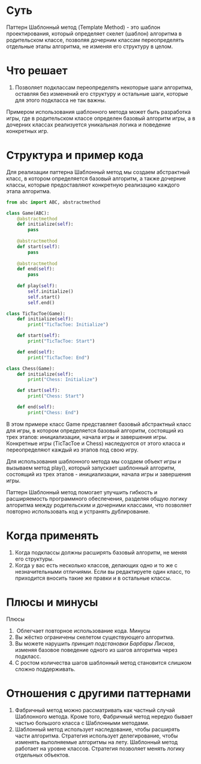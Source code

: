 # Суть
Паттерн Шаблонный метод (Template Method) - это шаблон проектирования, который определяет скелет (шаблон) алгоритма в родительском классе, позволяя дочерним классам переопределять отдельные этапы алгоритма, не изменяя его структуру в целом.

# Что решает
1. Позволяет подклассам переопределять некоторые шаги алгоритма, оставляя без изменений его структуру и остальные шаги, которые для этого подкласса не так важны.



Примером использования шаблонного метода может быть разработка игры, где в родительском классе определен базовый алгоритм игры, а в дочерних классах реализуется уникальная логика и поведение конкретных игр.

# Структура и пример кода

Для реализации паттерна Шаблонный метод мы создаем абстрактный класс, в котором определяется базовый алгоритм, а также дочерние классы, которые предоставляют конкретную реализацию каждого этапа алгоритма.

```py
from abc import ABC, abstractmethod

class Game(ABC):
    @abstractmethod
    def initialize(self):
        pass
    
    @abstractmethod
    def start(self):
        pass
    
    @abstractmethod
    def end(self):
        pass
    
    def play(self):
        self.initialize()
        self.start()
        self.end()

class TicTacToe(Game):
    def initialize(self):
        print("TicTacToe: Initialize")

    def start(self):
        print("TicTacToe: Start")

    def end(self):
        print("TicTacToe: End")

class Chess(Game):
    def initialize(self):
        print("Chess: Initialize")

    def start(self):
        print("Chess: Start")

    def end(self):
        print("Chess: End")
```

В этом примере класс Game представляет базовый абстрактный класс для игры, в котором определяется базовый алгоритм, состоящий из трех этапов: инициализации, начала игры и завершения игры. Конкретные игры (TicTacToe и Chess) наследуются от этого класса и переопределяют каждый из этапов под свою игру.

Для использования шаблонного метода мы создаем объект игры и вызываем метод play(), который запускает шаблонный алгоритм, состоящий из трех этапов - инициализации, начала игры и завершения игры.

Паттерн Шаблонный метод помогает улучшить гибкость и расширяемость программного обеспечения, разделяя общую логику алгоритма между родительским и дочерними классами, что позволяет повторно использовать код и устранять дублирование.

# Когда применять
1. Когда подклассы должны расширять базовый алгоритм, не меняя его структуры.
2. Когда у вас есть несколько классов, делающих одно и то же с незначительными отличиями. Если вы редактируете один класс, то приходится вносить такие же правки и в остальные классы.
# Плюсы и минусы
Плюсы
1.  Облегчает повторное использование кода.
Минусы
1. Вы жёстко ограничены скелетом существующего алгоритма.
2. Вы можете нарушить _принцип подстановки Барбары Лисков_, изменяя базовое поведение одного из шагов алгоритма через подкласс.
3. С ростом количества шагов шаблонный метод становится слишком сложно поддерживать.
# Отношения с другими паттернами
1. Фабричный метод можно рассматривать как частный случай Шаблонного метода. Кроме того, Фабричный метод нередко бывает частью большого класса с Шаблонными методами.
2. Шаблонный метод использует наследование, чтобы расширять части алгоритма. Стратегия использует делегирование, чтобы изменять выполняемые алгоритмы на лету. Шаблонный метод работает на уровне классов. Стратегия позволяет менять логику отдельных объектов.